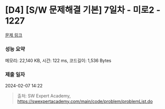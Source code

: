 # [D4] [S/W 문제해결 기본] 7일차 - 미로2 - 1227 

[문제 링크](https://swexpertacademy.com/main/code/problem/problemDetail.do?contestProbId=AV14wL9KAGkCFAYD) 

### 성능 요약

메모리: 22,140 KB, 시간: 122 ms, 코드길이: 1,536 Bytes

### 제출 일자

2024-02-07 14:22



> 출처: SW Expert Academy, https://swexpertacademy.com/main/code/problem/problemList.do